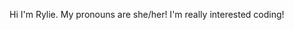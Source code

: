 Hi I'm Rylie. 
My pronouns are she/her!
I'm really interested coding!


<!---
ryliei/ryliei is a ✨ special ✨ repository because its `README.md` (this file) appears on your GitHub profile.
You can click the Preview link to take a look at your changes.
--->
